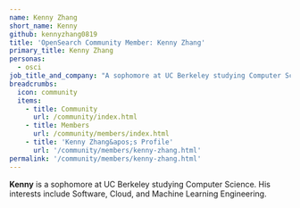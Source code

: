 ```yaml
---
name: Kenny Zhang
short_name: Kenny
github: kennyzhang0819
title: 'OpenSearch Community Member: Kenny Zhang'
primary_title: Kenny Zhang
personas:
  - osci
job_title_and_company: "A sophomore at UC Berkeley studying Computer Science"
breadcrumbs:
  icon: community
  items:
    - title: Community
      url: /community/index.html
    - title: Members
      url: /community/members/index.html
    - title: 'Kenny Zhang&apos;s Profile'
      url: '/community/members/kenny-zhang.html'
permalink: '/community/members/kenny-zhang.html'
---
```


**Kenny** is a sophomore at UC Berkeley studying Computer Science. His interests include Software, Cloud, and Machine Learning Engineering.
